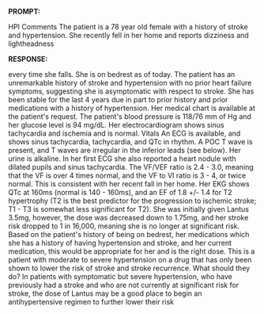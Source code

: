 **PROMPT:**

HPI Comments The patient is a 78 year old female with a history of stroke and hypertension. She recently fell in her home and reports dizziness and lightheadness

**RESPONSE:**

  every time she falls. She is on bedrest as of today.  The patient has an unremarkable history of stroke and hypertension with no prior heart failure symptoms, suggesting she is asymptomatic with respect to stroke.  She has been stable for the last 4 years due in part to prior history and prior medications with a history of hypertension.  Her medical chart is available at the patient's request.  The patient's blood pressure is 118/76 mm of Hg and her glucose level is 94 mg/dL.  Her electrocardiogram shows sinus tachycardia and ischemia and is normal.  Vitals An ECG is available, and shows sinus tachycardia, tachycardia, and QTc in rhythm. A POC T wave is present, and T waves are irregular in the inferior leads (see below). Her urine is alkaline. In her first ECG she also reported a heart nodule with dilated pupils and sinus tachycardia.  The VF/VEF ratio is 2.4 - 3.0, meaning that the VF is over 4 times normal, and the VF to VI ratio is 3 - 4, or twice normal. This is consistent with her recent fall in her home.  Her EKG shows QTc at 160ms (normal is 140 - 160ms), and an EF of 1.8 +/- 1.4 for T2 hypertrophy (T2 is the best predictor for the progression to ischemic stroke; T1 - T3 is somewhat less significant for T2).  She was initially given Lantus 3.5mg, however, the dose was decreased down to 1.75mg, and her stroke risk dropped to 1 in 16,000, meaning she is no longer at significant risk. Based on the patient's history of being on bedrest, her medications which she has a history of having hypertension and stroke, and her current medication, this would be appropriate for her and is the right dose. This is a patient with moderate to severe hypertension on a drug that has only been shown to lower the risk of stroke and stroke recurrence.  What should they do? In patients with symptomatic but severe hypertension, who have previously had a stroke and who are not currently at significant risk for stroke, the dose of Lantus may be a good place to begin an antihypertensive regimen to further lower their risk